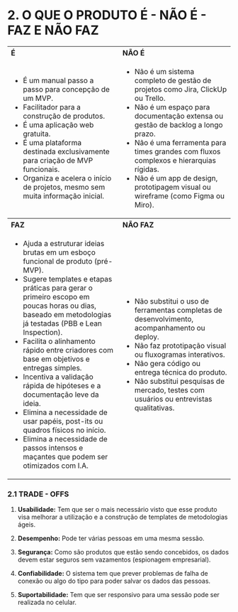 # 2. O QUE O PRODUTO É - NÃO É - FAZ E NÃO FAZ

<table>
  <tr>
    <th style="width: 50%; text-align: left;">É</th>
    <th style="width: 50%; text-align: left;">NÃO É</th>
  </tr>
  <tr>
    <td>
      <ul>
        <li>É um manual passo a passo para concepção de um MVP.</li>
        <li>Facilitador para a construção de produtos.</li>
        <li>É uma aplicação web gratuita.</li>
        <li>É uma plataforma destinada exclusivamente para criação de MVP funcionais.</li>
        <li>Organiza e acelera o início de projetos, mesmo sem muita informação inicial.</li>
      </ul>
    </td>
    <td>
      <ul>
        <li>Não é um sistema completo de gestão de projetos como Jira, ClickUp ou Trello.</li>
        <li>Não é um espaço para documentação extensa ou gestão de backlog a longo prazo.</li>
        <li>Não é uma ferramenta para times grandes com fluxos complexos e hierarquias rígidas.</li>
        <li>Não é um app de design, prototipagem visual ou wireframe (como Figma ou Miro).</li>
      </ul>
    </td>
  </tr>
  <tr>
    <th style="text-align: left;">FAZ</th>
    <th style="text-align: left;">NÃO FAZ</th>
  </tr>
  <tr>
    <td>
      <ul>
        <li>Ajuda a estruturar ideias brutas em um esboço funcional de produto (pré-MVP).</li>
        <li>Sugere templates e etapas práticas para gerar o primeiro escopo em poucas horas ou dias, baseado em metodologias já testadas (PBB e Lean Inspection).</li>
        <li>Facilita o alinhamento rápido entre criadores com base em objetivos e entregas simples.</li>
        <li>Incentiva a validação rápida de hipóteses e a documentação leve da ideia.</li>
        <li>Elimina a necessidade de usar papéis, post-its ou quadros físicos no início.</li>
        <li>Elimina a necessidade de passos intensos e maçantes que podem ser otimizados com I.A.</li>
      </ul>
    </td>
    <td>
      <ul>
        <li>Não substitui o uso de ferramentas completas de desenvolvimento, acompanhamento ou deploy.</li>
        <li>Não faz prototipação visual ou fluxogramas interativos.</li>
        <li>Não gera código ou entrega técnica do produto.</li>
        <li>Não substitui pesquisas de mercado, testes com usuários ou entrevistas qualitativas.</li>
      </ul>
    </td>
  </tr>
</table>

### 2.1 TRADE - OFFS 

1. **Usabilidade:** Tem que ser o mais necessário visto que esse produto visa melhorar a utilização e a construção de templates de metodologias ágeis. 

2. **Desempenho:** Pode ter várias pessoas em uma mesma sessão. 

3. **Segurança:** Como são produtos que estão sendo concebidos, os dados devem estar seguros sem vazamentos (espionagem empresarial). 

4. **Confiabilidade:** O sistema tem que prever problemas de falha de conexão ou algo do tipo para poder salvar os dados das pessoas. 

5. **Suportabilidade:** Tem que ser responsivo para uma sessão pode ser realizada no celular. 